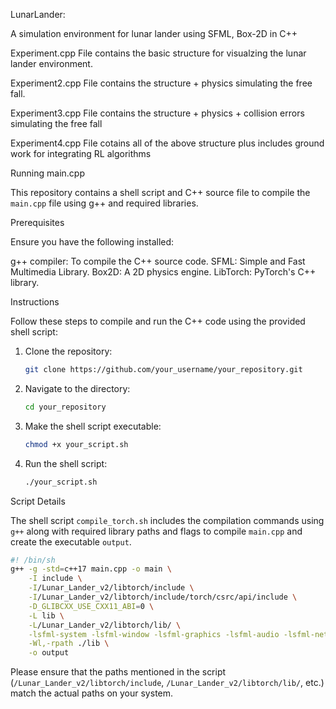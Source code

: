 LunarLander:

A simulation environment for lunar lander using SFML, Box-2D in C++

Experiment.cpp File contains the basic structure for visualzing the lunar lander environment.

Experiment2.cpp File contains the structure + physics simulating the free fall.

Experiment3.cpp File contains the structure + physics + collision errors simulating the free fall

Experiment4.cpp File cotains all of the above structure plus includes ground work for integrating RL algorithms

Running main.cpp

This repository contains a shell script and C++ source file to compile the `main.cpp` file using g++ and required libraries.

Prerequisites

Ensure you have the following installed:

g++ compiler: To compile the C++ source code.
SFML: Simple and Fast Multimedia Library.
Box2D: A 2D physics engine.
LibTorch: PyTorch's C++ library.

Instructions

Follow these steps to compile and run the C++ code using the provided shell script:

1. Clone the repository:

   ```bash
   git clone https://github.com/your_username/your_repository.git
   ```

2. Navigate to the directory:

   ```bash
   cd your_repository
   ```

3. Make the shell script executable:

   ```bash
   chmod +x your_script.sh
   ```

4. Run the shell script:

   ```bash
   ./your_script.sh
   ```

Script Details

The shell script `compile_torch.sh` includes the compilation commands using `g++` along with required library paths and flags to compile `main.cpp` and create the executable `output`.

```bash
#! /bin/sh
g++ -g -std=c++17 main.cpp -o main \
    -I include \
    -I/Lunar_Lander_v2/libtorch/include \
    -I/Lunar_Lander_v2/libtorch/include/torch/csrc/api/include \
    -D_GLIBCXX_USE_CXX11_ABI=0 \
    -L lib \
    -L/Lunar_Lander_v2/libtorch/lib/ \
    -lsfml-system -lsfml-window -lsfml-graphics -lsfml-audio -lsfml-network -lbox2d -ltorch -lc10 -ltorch_cpu \
    -Wl,-rpath ./lib \
    -o output
```

Please ensure that the paths mentioned in the script (`/Lunar_Lander_v2/libtorch/include`, `/Lunar_Lander_v2/libtorch/lib/`, etc.) match the actual paths on your system.


